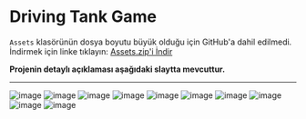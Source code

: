 # Driving Tank Game
`Assets` klasörünün dosya boyutu büyük olduğu için GitHub'a dahil edilmedi. İndirmek için linke tıklayın:
[Assets.zip'i İndir](https://drive.google.com/file/d/1F2w1FZNiD4yM5BNVDmWUIWIQgbNhL2EX/view?usp=sharing)


**Projenin detaylı açıklaması aşağıdaki slaytta mevcuttur.**
<hr/>

![image](https://github.com/user-attachments/assets/d0a1ad56-1403-420d-ba1f-c91bc792070e)
![image](https://github.com/user-attachments/assets/799b0ef6-4a19-45a3-adc2-c43373b74d23)
![image](https://github.com/user-attachments/assets/8cbc1112-2af4-4ba3-a691-9ff390e7c4c1)
![image](https://github.com/user-attachments/assets/c8dc2845-1779-4c27-b376-4ea8701bc86b)
![image](https://github.com/user-attachments/assets/ee78ae30-821a-40b6-9fb5-fbd856763107)
![image](https://github.com/user-attachments/assets/2a63c943-4383-4b75-92c4-e4f0408a3682)
![image](https://github.com/user-attachments/assets/c8b1a75c-d73b-495b-ae12-0d3185b0d796)
![image](https://github.com/user-attachments/assets/9c839a27-1f90-4c87-9ef5-986399f1d3b0)
![image](https://github.com/user-attachments/assets/aadbdfd2-5a7a-44c2-8a34-a8b4e25e43c5)
![image](https://github.com/user-attachments/assets/ebf6c5ac-38fa-4ed3-ba14-41d3997e98da)

